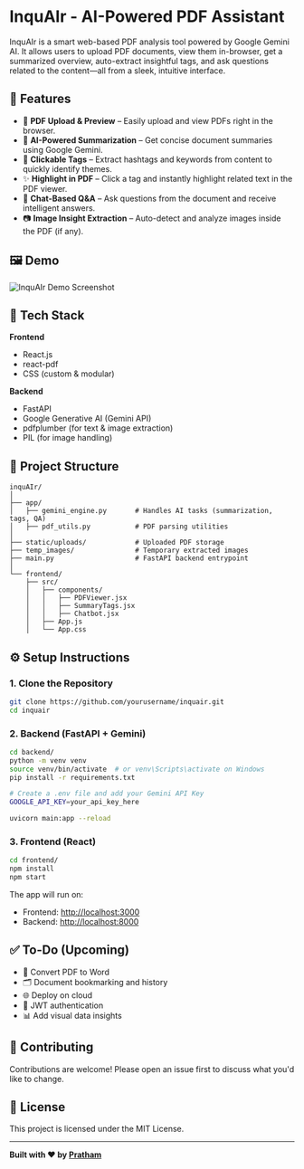 # InquAIr - AI-Powered PDF Assistant

InquAIr is a smart web-based PDF analysis tool powered by Google Gemini AI. It allows users to upload PDF documents, view them in-browser, get a summarized overview, auto-extract insightful tags, and ask questions related to the content—all from a sleek, intuitive interface.

## 🚀 Features

* 📄 **PDF Upload & Preview** – Easily upload and view PDFs right in the browser.
* 🧠 **AI-Powered Summarization** – Get concise document summaries using Google Gemini.
* 🔖 **Clickable Tags** – Extract hashtags and keywords from content to quickly identify themes.
* ✨ **Highlight in PDF** – Click a tag and instantly highlight related text in the PDF viewer.
* 🤖 **Chat-Based Q\&A** – Ask questions from the document and receive intelligent answers.
* 📷 **Image Insight Extraction** – Auto-detect and analyze images inside the PDF (if any).

## 🖼️ Demo

![InquAIr Demo Screenshot](demo.png)

## 💠 Tech Stack

**Frontend**

* React.js
* react-pdf
* CSS (custom & modular)

**Backend**

* FastAPI
* Google Generative AI (Gemini API)
* pdfplumber (for text & image extraction)
* PIL (for image handling)

## 📁 Project Structure

```
inquAIr/
│
├── app/
│   ├── gemini_engine.py       # Handles AI tasks (summarization, tags, QA)
│   ├── pdf_utils.py           # PDF parsing utilities
│
├── static/uploads/            # Uploaded PDF storage
├── temp_images/               # Temporary extracted images
├── main.py                    # FastAPI backend entrypoint
│
└── frontend/
    ├── src/
    │   ├── components/
    │   │   ├── PDFViewer.jsx
    │   │   ├── SummaryTags.jsx
    │   │   ├── Chatbot.jsx
    │   ├── App.js
    │   └── App.css
```

## ⚙️ Setup Instructions

### 1. Clone the Repository

```bash
git clone https://github.com/yourusername/inquair.git
cd inquair
```

### 2. Backend (FastAPI + Gemini)

```bash
cd backend/
python -m venv venv
source venv/bin/activate  # or venv\Scripts\activate on Windows
pip install -r requirements.txt

# Create a .env file and add your Gemini API Key
GOOGLE_API_KEY=your_api_key_here

uvicorn main:app --reload
```

### 3. Frontend (React)

```bash
cd frontend/
npm install
npm start
```

The app will run on:

* Frontend: [http://localhost:3000](http://localhost:3000)
* Backend: [http://localhost:8000](http://localhost:8000)

## ✅ To-Do (Upcoming)

* 🔄 Convert PDF to Word
* 🗂️ Document bookmarking and history
* 🌐 Deploy on cloud
* 🔐 JWT authentication
* 📊 Add visual data insights

## 🤝 Contributing

Contributions are welcome! Please open an issue first to discuss what you'd like to change.

## 📄 License

This project is licensed under the MIT License.

---

**Built with ❤️ by [Pratham](https://github.com/yourusername)**
